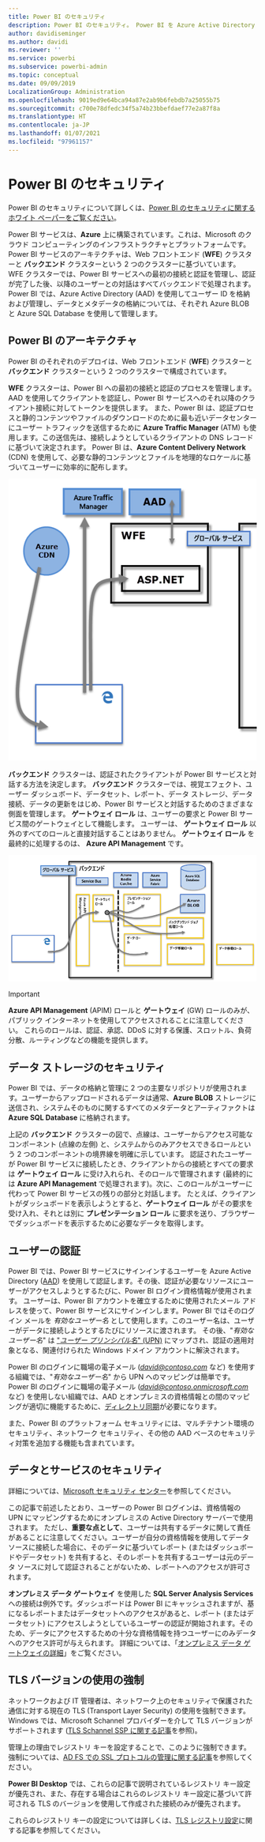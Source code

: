 ```yaml
---
title: Power BI のセキュリティ
description: Power BI のセキュリティ。 Power BI を Azure Active Directory や他の Azure サービスと関連付ける方法。 このトピックには、さらに詳しい情報が記載されたホワイト ペーパーへのリンクも含まれます。
author: davidiseminger
ms.author: davidi
ms.reviewer: ''
ms.service: powerbi
ms.subservice: powerbi-admin
ms.topic: conceptual
ms.date: 09/09/2019
LocalizationGroup: Administration
ms.openlocfilehash: 9019ed9e64bca94a87e2ab9b6febdb7a25055b75
ms.sourcegitcommit: c700e78dfedc34f5a74b23bbefdaef77e2a87f8a
ms.translationtype: HT
ms.contentlocale: ja-JP
ms.lasthandoff: 01/07/2021
ms.locfileid: "97961157"
---
```

# <a name="power-bi-security"></a>Power BI のセキュリティ

Power BI のセキュリティについて詳しくは、[Power BI のセキュリティに関するホワイト ペーパーをご覧ください](../guidance/whitepaper-powerbi-security.md)。

Power BI サービスは、**Azure** 上に構築されています。これは、Microsoft のクラウド コンピューティングのインフラストラクチャとプラットフォームです。 Power BI サービスのアーキテクチャは、Web フロントエンド (**WFE**) クラスターと **バックエンド** クラスターという 2 つのクラスターに基づいています。 WFE クラスターでは、Power BI サービスへの最初の接続と認証を管理し、認証が完了した後、以降のユーザーとの対話はすべてバックエンドで処理されます。 Power BI では、Azure Active Directory (AAD) を使用してユーザー ID を格納および管理し、データとメタデータの格納については、それぞれ Azure BLOB と Azure SQL Database を使用して管理します。

## <a name="power-bi-architecture"></a>Power BI のアーキテクチャ

Power BI のそれぞれのデプロイは、Web フロントエンド (**WFE**) クラスターと **バックエンド** クラスターという 2 つのクラスターで構成されています。

**WFE** クラスターは、Power BI への最初の接続と認証のプロセスを管理します。AAD を使用してクライアントを認証し、Power BI サービスへのそれ以降のクライアント接続に対してトークンを提供します。 また、Power BI は、認証プロセスと静的コンテンツやファイルのダウンロードのために最も近いデータセンターにユーザー トラフィックを送信するために **Azure Traffic Manager** (ATM) も使用します。この送信先は、接続しようとしているクライアントの DNS レコードに基づいて決定されます。 Power BI は、**Azure Content Delivery Network** (CDN) を使用して、必要な静的コンテンツとファイルを地理的なロケールに基づいてユーザーに効率的に配布します。

![Web フロント エンド クラスターの Power BI アーキテクチャを示す図。](media/service-admin-power-bi-security/pbi_security_v2_wfe.png)

**バックエンド** クラスターは、認証されたクライアントが Power BI サービスと対話する方法を決定します。 **バックエンド** クラスターでは、視覚エフェクト、ユーザー ダッシュボード、データセット、レポート、データ ストレージ、データ接続、データの更新をはじめ、Power BI サービスと対話するためのさまざまな側面を管理します。 **ゲートウェイ ロール** は、ユーザーの要求と Power BI サービス間のゲートウェイとして機能します。 ユーザーは、 **ゲートウェイ ロール** 以外のすべてのロールと直接対話することはありません。 **ゲートウェイ ロール** を最終的に処理するのは、 **Azure API Management** です。

![Web バック エンド クラスターの Power BI アーキテクチャを示す図。](media/service-admin-power-bi-security/pbi_security_v2_backend_updated.png)

> [!IMPORTANT]
> **Azure API Management** (APIM) ロールと **ゲートウェイ** (GW) ロールのみが、パブリック インターネットを使用してアクセスされることに注意してください。 これらのロールは、認証、承認、DDoS に対する保護、スロットル、負荷分散、ルーティングなどの機能を提供します。

## <a name="data-storage-security"></a>データ ストレージのセキュリティ

Power BI では、データの格納と管理に 2 つの主要なリポジトリが使用されます。ユーザーからアップロードされるデータは通常、**Azure BLOB** ストレージに送信され、システムそのものに関するすべてのメタデータとアーティファクトは **Azure SQL Database** に格納されます。

上記の **バックエンド** クラスターの図で、点線は、ユーザーからアクセス可能なコンポーネント (点線の左側) と、システムからのみアクセスできるロールという 2 つのコンポーネントの境界線を明確に示しています。 認証されたユーザーが Power BI サービスに接続したとき、クライアントからの接続とすべての要求は **ゲートウェイ ロール** に受け入れられ、そのロールで管理されます (最終的には **Azure API Management** で処理されます)。次に、このロールがユーザーに代わって Power BI サービスの残りの部分と対話します。 たとえば、クライアントがダッシュボードを表示しようとすると、**ゲートウェイ ロール** がその要求を受け入れ、それとは別に **プレゼンテーション ロール** に要求を送り、ブラウザーでダッシュボードを表示するために必要なデータを取得します。

## <a name="user-authentication"></a>ユーザーの認証

Power BI では、Power BI サービスにサインインするユーザーを Azure Active Directory ([AAD](https://azure.microsoft.com/services/active-directory/)) を使用して認証します。その後、認証が必要なリソースにユーザーがアクセスしようとするたびに、Power BI ログイン資格情報が使用されます。 ユーザーは、Power BI アカウントを確立するために使用されたメール アドレスを使って、Power BI サービスにサインインします。Power BI ではそのログイン メールを *有効なユーザー名* として使用します。このユーザー名は、ユーザーがデータに接続しようとするたびにリソースに渡されます。 その後、"*有効なユーザー名*" は [ "*ユーザー プリンシパル名*" (UPN)](/windows/win32/secauthn/user-name-formats) にマップされ、認証の適用対象となる、関連付けられた Windows ドメイン アカウントに解決されます。

Power BI のログインに職場の電子メール (<em>david@contoso.com</em> など) を使用する組織では、"*有効なユーザー名*" から UPN へのマッピングは簡単です。 Power BI のログインに職場の電子メール (<em>david@contoso.onmicrosoft.com</em> など) を使用しない組織では、AAD とオンプレミスの資格情報との間のマッピングが適切に機能するために、[ディレクトリ同期](/azure/active-directory-domain-services/synchronization)が必要になります。

また、Power BI のプラットフォーム セキュリティには、マルチテナント環境のセキュリティ、ネットワーク セキュリティ、その他の AAD ベースのセキュリティ対策を追加する機能も含まれています。

## <a name="data-and-service-security"></a>データとサービスのセキュリティ

詳細については、[Microsoft セキュリティ センター](https://www.microsoft.com/trust-center/product-overview)を参照してください。

この記事で前述したとおり、ユーザーの Power BI ログインは、資格情報の UPN にマッピングするためにオンプレミスの Active Directory サーバーで使用されます。 ただし、**重要な点として**、ユーザーは共有するデータに関して責任があることに注意してください。ユーザーが自分の資格情報を使用してデータ ソースに接続した場合に、そのデータに基づいてレポート (またはダッシュボードやデータセット) を共有すると、そのレポートを共有するユーザーは元のデータ ソースに対して認証されることがないため、レポートへのアクセスが許可されます。

**オンプレミス データ ゲートウェイ** を使用した **SQL Server Analysis Services** への接続は例外です。ダッシュボードは Power BI にキャッシュされますが、基になるレポートまたはデータセットへのアクセスがあると、レポート (またはデータセット) にアクセスしようとしているユーザーの認証が開始されます。そのため、データにアクセスするための十分な資格情報を持つユーザーにのみデータへのアクセス許可が与えられます。 詳細については、「[オンプレミス データ ゲートウェイの詳細](../connect-data/service-gateway-onprem-indepth.md)」をご覧ください。

## <a name="enforcing-tls-version-usage"></a>TLS バージョンの使用の強制

ネットワークおよび IT 管理者は、ネットワーク上のセキュリティで保護された通信に対する現在の TLS (Transport Layer Security) の使用を強制できます。 Windows では、Microsoft Schannel プロバイダーを介して TLS バージョンがサポートされます ([TLS Schannel SSP に関する記事](/windows/desktop/SecAuthN/protocols-in-tls-ssl--schannel-ssp-)を参照)。

管理上の理由でレジストリ キーを設定することで、このように強制できます。 強制については、[AD FS での SSL プロトコルの管理に関する記事](/windows-server/identity/ad-fs/operations/manage-ssl-protocols-in-ad-fs)を参照してください。 

**Power BI Desktop** では、これらの記事で説明されているレジストリ キー設定が優先され、また、存在する場合はこれらのレジストリ キー設定に基づいて許可される TLS のバージョンを使用して作成された接続のみが優先されます。

これらのレジストリ キーの設定については詳しくは、[TLS レジストリ設定](/windows-server/security/tls/tls-registry-settings)に関する記事を参照してください。
